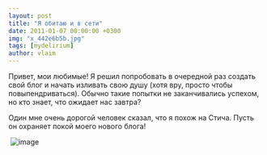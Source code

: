 ```yaml
---
layout: post
title: "Я обитаю и в сети"
date: 2011-01-07 00:00:00 +0300
img: "x_442e6b5b.jpg"
tags: [mydelirium]
author: vlaim
---
```


Привет, мои любимые! Я решил попробовать в очередной раз создать свой блог и начать изливать свою душу (хотя вру, просто чтобы повыпендриваться). Обычно такие попытки не заканчивались успехом, но кто знает, что ожидает нас завтра?

Один мне очень дорогой человек сказал, что я похож на Стича. Пусть он охраняет покой моего нового блога!

 ![image](/blog/assets/img/x_442e6b5b.jpg)